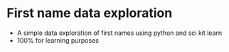 # First name data exploration
- A simple data exploration of first names using python and sci kit learn
- 100% for learning purposes
